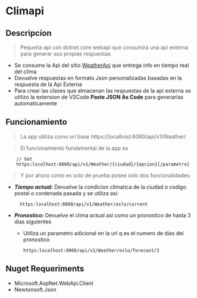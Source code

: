 # Climapi

## Descripcíon
> Pequeña api con dotnet core  webapi que consumira una api externa para generar sus propias respuestas

* Se consume la Api del sitio [WeatherApi](https://www.weatherapi.com) que entrega info en tiempo real del clima
* Devuelve respuestas en formato Json personalizadas basadas en la respuesta de la Api Externa
* Para crear las clases que almacenan las respuestas de la api externa se utilizo la extension de VSCode **Paste JSON As Code** para generarlas automaticamente
## Funcionamiento

> La app utiliza como url base https://localhost:6060/api/v1/Weather/ 

> El funcionamiento fundamental de la app es 

        // Get 
        https:localhost:6060/api/v1/Weather/{ciudad}/{opcion}[/parametro]

> Y por ahora como es solo de prueba posee solo dos funcionalidades:
- ***Tiempo actual:*** Devuelve la condicion climatica de la ciudad o codigo postal o cordenada pasada y se utiliza asi:

        https:localhost:6060/api/v1/Weather/oslo/current
- ***Pronostico:*** Devuelve el clima actual asi como un pronostico de hasta 3 dias siguientes
  - Utiliza un parametro adicional en la url q es el numero de dias del pronostico      

        https:localhost:6060/api/v1/Weather/oslo/forecast/3


## Nuget Requeriments
- Microsoft.AspNet.WebApi.Client
- Newtonsoft.Json